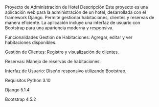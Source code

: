 Proyecto de Administración de Hotel
Descripción
Este proyecto es una aplicación web para la administración de un hotel, desarrollada con el framework Django. Permite gestionar habitaciones, clientes y reservas de manera eficiente. La aplicación incluye una interfaz de usuario con Bootstrap para una apariencia moderna y responsiva.

Funcionalidades
Gestión de Habitaciones: Agregar, editar y ver habitaciones disponibles.

Gestión de Clientes: Registro y visualización de clientes.

Reservas: Manejo de reservas de habitaciones.

Interfaz de Usuario: Diseño responsivo utilizando Bootstrap.

Requisitos
Python 3.10

Django 5.1.4

Bootstrap 4.5.2